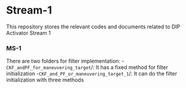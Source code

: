 # Stream-1
This repository stores the relevant codes and documents related to DIP Activator Stream 1
### MS-1
There are two folders for filter implementation:
-`CKF_andPF_for_maneuvering_target`/: It has a fixed method for filter initialization
-`CKF_and_PF_or_maneuvering_target_1`/: It can do the filter initialization with three methods 
